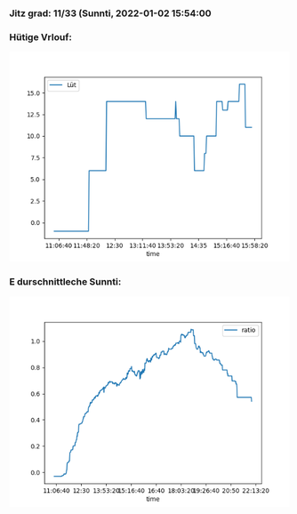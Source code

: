 ### Jitz grad: 11/33 (Sunnti, 2022-01-02 15:54:00

### Hütige Vrlouf:
![Graph](Today.png)

### E durschnittleche Sunnti:
![Graph](Sunnti.png)